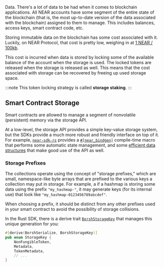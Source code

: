 Data. There's a lot of data to be had when it comes to blockchain applications. All NEAR accounts have some segment of the entire state of the blockchain (that is, the most up-to-date version of the data associated with the blockchain) assigned to them to manage. This includes balances, access keys, smart contract code, etc.

Storing immutable data on the blockchain has some cost associated with it. Luckily, on NEAR Protocol, that cost is pretty low, weighing in at [1 NEAR / 100kb](https://docs.near.org/docs/concepts/storage-staking#how-much-does-it-cost).

This cost is incurred when data is stored by locking some of the available balance of the account when the storage is used. The locked tokens are released when the storage is released as well. This means that the cost associated with storage can be recovered by freeing up used storage space.

:::note
This token locking strategy is called **storage staking**.
:::

## Smart Contract Storage

Smart contracts are allowed to manage a segment of nonvolatile (persistent) memory via the storage API.

At a low-level, the storage API provides a simple key-value storage system, but the SDKs provide a much more robust and friendly interface on top of it. For example, [`near-sdk-rs`](https://github.com/near/near-sdk-rs) provides a [`#[near_bindgen]`](https://www.near-sdk.io/contract-structure/near-bindgen) compile-time macro that performs some automatic state management, and some [efficient data structures](https://docs.near.org/docs/concepts/data-storage#rust-collection-types) that make good use of the API as well.

### Storage Prefixes

The collections operate using the concept of "storage prefixes," which are small, namespace-like byte arrays that are prefixed to the various keys a collection may put in storage. For example, a if a hashmap is storing some data using the prefix `"my_hashmap-"`, it may generate keys (for its internal use) that look like `"my_hashmap-0123456789abcdef"`.

When choosing a prefix, it should be distinct from any other prefixes used in your smart contract to avoid the possibility of storage collisions.

In the Rust SDK, there is a derive trait [`BorshStorageKey`](https://docs.rs/near-sdk/latest/near_sdk/derive.BorshStorageKey.html) that manages this unique generation for you:

```rust
#[derive(BorshSerialize, BorshStorageKey)]
pub enum StorageKey {
    NonFungibleToken,
    Metadata,
    TokenMetadata,
    // ...
}
```

